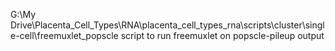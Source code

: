 G:\My Drive\Placenta_Cell_Types\RNA\placenta_cell_types_rna\scripts\cluster\single-cell\freemuxlet_popscle
script to run freemuxlet on popscle-pileup output